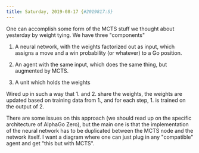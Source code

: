 ```yaml
---
title: Saturday, 2019-08-17 {#2019817:S}
---
```

One can accomplish some form of the MCTS stuff we thought about
yesterday by weight tying. We have three "components"

1.  A neural network, with the weights factorized out as input, which
    assigns a move and a win probability (or whatever) to a Go position.

2.  An agent with the same input, which does the same thing, but
    augmented by MCTS.

3.  A unit which holds the weights

Wired up in such a way that 1. and 2. share the weights, the weights are
updated based on training data from 1., and for each step, 1. is trained
on the output of 2.

There are some issues on this approach (we should read up on the
specific architecture of AlphaGo Zero), but the main one is that the
implementation of the neural network has to be duplicated between the
MCTS node and the network itself. I want a diagram where one can just
plug in any "compatible" agent and get "this but with MCTS".
